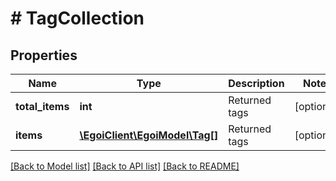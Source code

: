 # # TagCollection

## Properties

Name | Type | Description | Notes
------------ | ------------- | ------------- | -------------
**total_items** | **int** | Returned tags | [optional]
**items** | [**\EgoiClient\EgoiModel\Tag[]**](Tag.md) | Returned tags | [optional]

[[Back to Model list]](../../README.md#models) [[Back to API list]](../../README.md#endpoints) [[Back to README]](../../README.md)
